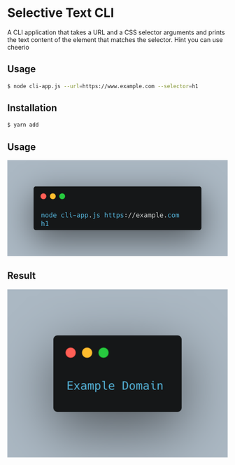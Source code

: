 # Selective Text CLI

A CLI application that takes a URL and a CSS selector arguments and prints the text content of the element that matches the selector. Hint you can use cheerio

## Usage

```sh
$ node cli-app.js --url=https://www.example.com --selector=h1
```

## Installation

```sh
$ yarn add
```

## Usage

![Usage](assets/usage.png)

## Result

![Result](assets/result.png)